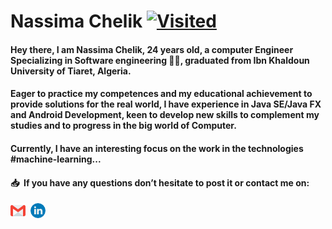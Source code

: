 # Nassima Chelik [![Visited](http://hits.dwyl.com/nassimanana20@gmailcom/Chelik-Nassima/READMEmd.svg)](http://hits.dwyl.com/nassimanana20@gmailcom/Chelik-Nassima/READMEmd)

#### Hey there, I am Nassima Chelik, 24 years old, a computer Engineer Specializing in Software engineering 👨‍🎓, graduated from Ibn Khaldoun University of Tiaret, Algeria. 

#### Eager to practice my competences and my educational achievement to provide solutions for the real world, I have experience in Java SE/Java FX and Android Development, keen to develop new skills to complement my studies and to progress in the big world of Computer. 

#### Currently, I have an interesting focus on the work in the technologies #machine-learning... 

#### 📥 &nbsp;If you have any questions don’t hesitate to post it or contact me on: 

[![E-Mail](https://github.com/Chelik-Nassima/Chelik-Nassima/blob/master/email.png)](https://mail.google.com/mail/u/0)&nbsp;&nbsp;[![LinkedIn](https://github.com/Chelik-Nassima/Chelik-Nassima/blob/master/linkedin.png)](https://www.linkedin.com/in/nassima-chelik-14820a159/)


